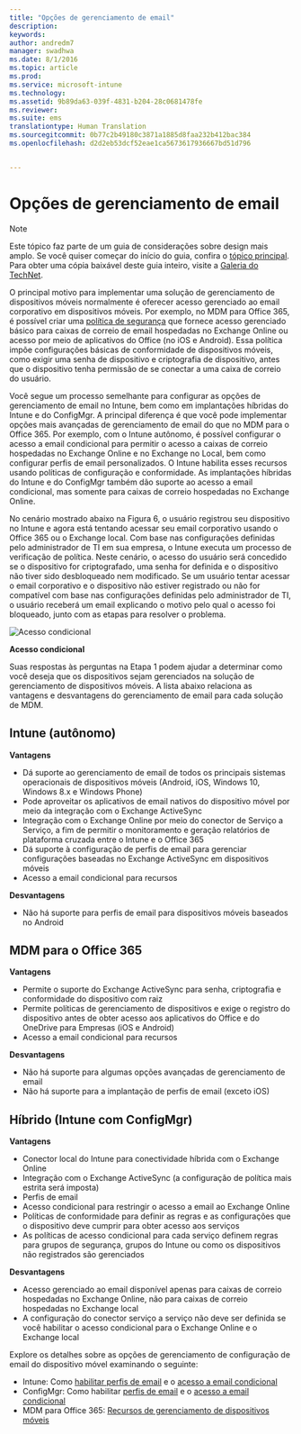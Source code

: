 ```yaml
---
title: "Opções de gerenciamento de email"
description: 
keywords: 
author: andredm7
manager: swadhwa
ms.date: 8/1/2016
ms.topic: article
ms.prod: 
ms.service: microsoft-intune
ms.technology: 
ms.assetid: 9b89da63-039f-4831-b204-28c0681478fe
ms.reviewer: 
ms.suite: ems
translationtype: Human Translation
ms.sourcegitcommit: 0b77c2b49180c3871a1885d8faa232b412bac384
ms.openlocfilehash: d2d2eb53dcf52eae1ca5673617936667bd51d796


---
```


# Opções de gerenciamento de email

>[!NOTE]
>Este tópico faz parte de um guia de considerações sobre design mais amplo. Se você quiser começar do início do guia, confira o [tópico principal](mdm-design-considerations-guide.md). Para obter uma cópia baixável deste guia inteiro, visite a [Galeria do TechNet](https://gallery.technet.microsoft.com/Mobile-Device-Management-7d401582).

O principal motivo para implementar uma solução de gerenciamento de dispositivos móveis normalmente é oferecer acesso gerenciado ao email corporativo em dispositivos móveis. Por exemplo, no MDM para Office 365, é possível criar uma [política de segurança](https://technet.microsoft.com/library/ms.o365.cc.newdevicepolicy.aspx) que fornece acesso gerenciado básico para caixas de correio de email hospedadas no Exchange Online ou acesso por meio de aplicativos do Office (no iOS e Android). Essa política impõe configurações básicas de conformidade de dispositivos móveis, como exigir uma senha de dispositivo e criptografia de dispositivo, antes que o dispositivo tenha permissão de se conectar a uma caixa de correio do usuário.

Você segue um processo semelhante para configurar as opções de gerenciamento de email no Intune, bem como em implantações híbridas do Intune e do ConfigMgr. A principal diferença é que você pode implementar opções mais avançadas de gerenciamento de email do que no MDM para o Office 365. Por exemplo, com o Intune autônomo, é possível configurar o acesso a email condicional para permitir o acesso a caixas de correio hospedadas no Exchange Online e no Exchange no Local, bem como configurar perfis de email personalizados. O Intune habilita esses recursos usando políticas de configuração e conformidade.  As implantações híbridas do Intune e do ConfigMgr também dão suporte ao acesso a email condicional, mas somente para caixas de correio hospedadas no Exchange Online.

No cenário mostrado abaixo na Figura 6, o usuário registrou seu dispositivo no Intune e agora está tentando acessar seu email corporativo usando o Office 365 ou o Exchange local. Com base nas configurações definidas pelo administrador de TI em sua empresa, o Intune executa um processo de verificação de política. Neste cenário, o acesso do usuário será concedido se o dispositivo for criptografado, uma senha for definida e o dispositivo não tiver sido desbloqueado nem modificado. Se um usuário tentar acessar o email corporativo e o dispositivo não estiver registrado ou não for compatível com base nas configurações definidas pelo administrador de TI, o usuário receberá um email explicando o motivo pelo qual o acesso foi bloqueado, junto com as etapas para resolver o problema. 

![Acesso condicional](./media/MDM_Figure_06.png)

**Acesso condicional**

Suas respostas às perguntas na Etapa 1 podem ajudar a determinar como você deseja que os dispositivos sejam gerenciados na solução de gerenciamento de dispositivos móveis. A lista abaixo relaciona as vantagens e desvantagens do gerenciamento de email para cada solução de MDM.

## Intune (autônomo)

**Vantagens**

- Dá suporte ao gerenciamento de email de todos os principais sistemas operacionais de dispositivos móveis (Android, iOS, Windows 10, Windows 8.x e Windows Phone)
- Pode aproveitar os aplicativos de email nativos do dispositivo móvel por meio da integração com o Exchange ActiveSync
- Integração com o Exchange Online por meio do conector de Serviço a Serviço, a fim de permitir o monitoramento e geração relatórios de plataforma cruzada entre o Intune e o Office 365
- Dá suporte à configuração de perfis de email para gerenciar configurações baseadas no Exchange ActiveSync em dispositivos móveis
- Acesso a email condicional para recursos

**Desvantagens**

- Não há suporte para perfis de email para dispositivos móveis baseados no Android

## MDM para o Office 365

**Vantagens**

- Permite o suporte do Exchange ActiveSync para senha, criptografia e conformidade do dispositivo com raiz
- Permite políticas de gerenciamento de dispositivos e exige o registro do dispositivo antes de obter acesso aos aplicativos do Office e do OneDrive para Empresas (iOS e Android)
- Acesso a email condicional para recursos

**Desvantagens**

- Não há suporte para algumas opções avançadas de gerenciamento de email 
- Não há suporte para a implantação de perfis de email (exceto iOS)

## Híbrido (Intune com ConfigMgr)

**Vantagens**

- Conector local do Intune para conectividade híbrida com o Exchange Online
- Integração com o Exchange ActiveSync (a configuração de política mais estrita será imposta)
- Perfis de email
- Acesso condicional para restringir o acesso a email ao Exchange Online
- Políticas de conformidade para definir as regras e as configurações que o dispositivo deve cumprir para obter acesso aos serviços
- As políticas de acesso condicional para cada serviço definem regras para grupos de segurança, grupos do Intune ou como os dispositivos não registrados são gerenciados

**Desvantagens**

- Acesso gerenciado ao email disponível apenas para caixas de correio hospedadas no Exchange Online, não para caixas de correio hospedadas no Exchange local
- A configuração do conector serviço a serviço não deve ser definida se você habilitar o acesso condicional para o Exchange Online e o Exchange local

Explore os detalhes sobre as opções de gerenciamento de configuração de email do dispositivo móvel examinando o seguinte:

- Intune: Como [habilitar perfis de email](/Intune/deploy-use/configure-access-to-corporate-email-using-email-profiles-with-microsoft-intune) e o [acesso a email condicional](/Intune/deploy-use/restrict-access-to-email-and-o365-services-with-microsoft-intune)
- ConfigMgr: Como habilitar [perfis de email](https://technet.microsoft.com/library/dn554227.aspx) e o [acesso a email condicional](https://technet.microsoft.com/library/dn919655.aspx)
- MDM para Office 365: [Recursos de gerenciamento de dispositivos móveis](https://technet.microsoft.com/library/ms.o365.cc.devicepolicysupporteddevice.aspx)



<!--HONumber=Aug16_HO1-->


